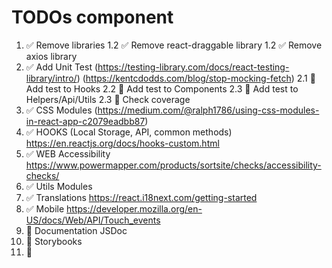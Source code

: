 # TODOs <Range /> component

1. ✅ Remove libraries
   1.2 ✅ Remove react-draggable library
   1.2 ✅ Remove axios library
2. ✅ Add Unit Test
   (https://testing-library.com/docs/react-testing-library/intro/)
   (https://kentcdodds.com/blog/stop-mocking-fetch)
   2.1 🔳 Add test to Hooks
   2.2 🔳 Add test to Components
   2.3 🔳 Add test to Helpers/Api/Utils
   2.3 🔳 Check coverage
3. ✅ CSS Modules
   (https://medium.com/@ralph1786/using-css-modules-in-react-app-c2079eadbb87)
4. ✅ HOOKS (Local Storage, API, common methods)
   https://en.reactjs.org/docs/hooks-custom.html
5. ✅ WEB Accessibility
   https://www.powermapper.com/products/sortsite/checks/accessibility-checks/
6. ✅ Utils Modules
7. ✅ Translations
   https://react.i18next.com/getting-started
8. ✅ Mobile
   https://developer.mozilla.org/en-US/docs/Web/API/Touch_events
9. 🔳 Documentation JSDoc
10. 🔳 Storybooks
11. 🔳
